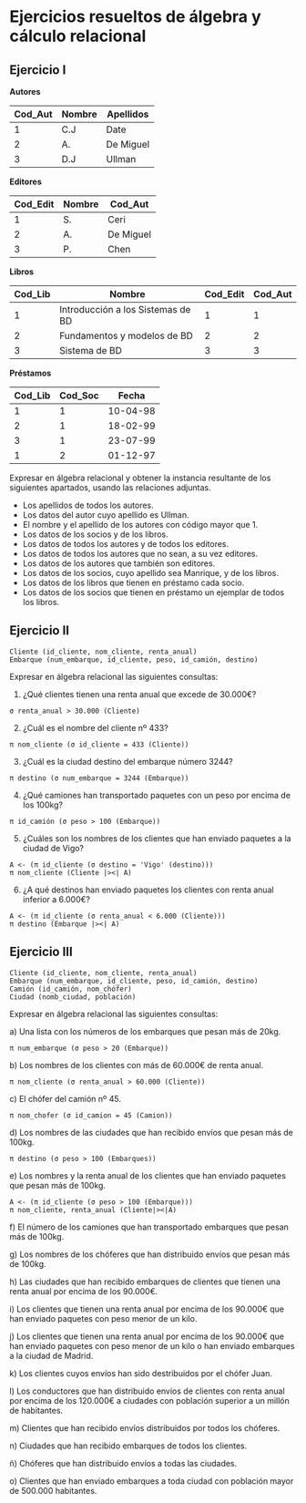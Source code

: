 # Ejercicios resueltos de álgebra y cálculo relacional

## Ejercicio I


**Autores**

Cod_Aut	     | Nombre 		 | Apellidos     
------------ | ------------- | ------------- 
1			 | C.J			 | Date			 
2			 | A.			 | De Miguel	 
3			 | D.J			 | Ullman		 

**Editores**

Cod_Edit	 | Nombre 		 | Cod_Aut	     
------------ | ------------- | ------------- 
1			 | S.			 | Ceri			 
2			 | A.			 | De Miguel	 
3			 | P.			 | Chen			

**Libros**

Cod_Lib 	| Nombre 							 | Cod_Edit   | Cod_Aut
----------- | ---------------------------------- | ---------- | ------------
1			| Introducción a los Sistemas de BD  | 1		  | 1
2 			| Fundamentos y modelos de BD 		 | 2		  | 2
3 		    | Sistema de BD 					 | 3		  | 3

**Préstamos**

Cod_Lib 	| Cod_Soc 	 | Fecha
----------- | ---------- | -----------
1 			| 1 		 | 10-04-98
2 			| 1 		 | 18-02-99
3 			| 1			 | 23-07-99
1			| 2 		 | 01-12-97

Expresar en álgebra relacional y obtener la instancia resultante de los siguientes apartados, usando las relaciones adjuntas.
- Los apellidos de todos los autores.
- Los datos del autor cuyo apellido es Ullman.
- El nombre y el apellido de los autores con código mayor que 1.
- Los datos de los socios y de los libros.
- Los datos de todos los autores y de todos los editores.
- Los datos de todos los autores que no sean, a su vez editores.
- Los datos de los autores que también son editores.
- Los datos de los socios, cuyo apellido sea Manrique, y de los libros.
- Los datos de los libros que tienen en préstamo cada socio.
- Los datos de los socios que tienen en préstamo un ejemplar de todos los libros.

## Ejercicio II
	Cliente (id_cliente, nom_cliente, renta_anual)
	Embarque (num_embarque, id_cliente, peso, id_camión, destino)

Expresar en álgebra relacional las siguientes consultas:

1. ¿Qué clientes tienen una renta anual que excede de 30.000€?
 	
```
σ renta_anual > 30.000 (Cliente)
```

2. ¿Cuál es el nombre del cliente nº 433?
```
π nom_cliente (σ id_cliente = 433 (Cliente))
```

3. ¿Cuál es la ciudad destino del embarque número 3244?
```
π destino (σ num_embarque = 3244 (Embarque))
```

4. ¿Qué camiones han transportado paquetes con un peso por encima de los 100kg?
```
π id_camión (σ peso > 100 (Embarque))
```

5. ¿Cuáles son los nombres de los clientes que han enviado paquetes a la ciudad de Vigo?
```
A <- (π id_cliente (σ destino = 'Vigo' (destino)))
π nom_cliente (Cliente |><| A)
```

6. ¿A qué destinos han enviado paquetes los clientes con renta anual inferior a 6.000€?
```
A <- (π id_cliente (σ renta_anual < 6.000 (Cliente)))
π destino (Embarque |><| A)
```

## Ejercicio III

	Cliente (id_cliente, nom_cliente, renta_anual)
	Embarque (num_embarque, id_cliente, peso, id_camión, destino)
	Camión (id_camión, nom_chófer)
	Ciudad (nomb_ciudad, población)

Expresar en álgebra relacional las siguientes consultas:

a) Una lista con los números de los embarques que pesan más de 20kg.
```
π num_embarque (σ peso > 20 (Embarque))	
```

b) Los nombres de los clientes con más de 60.000€ de renta anual.
```
π nom_cliente (σ renta_anual > 60.000 (Cliente))
```

c) El chófer del camión nº 45.
```
π nom_chofer (σ id_camion = 45 (Camion))
```

d) Los nombres de las ciudades que han recibido envíos que pesan más de 100kg.
```
π destino (σ peso > 100 (Embarques))
```

e) Los nombres y la renta anual de los clientes que han enviado paquetes que pesan más de 100kg.
```
A <- (π id_cliente (σ peso > 100 (Embarque)))
π nom_cliente, renta_anual (Cliente|><|A)
```

f) El número de los camiones que han transportado embarques que pesan más de 100kg.

g) Los nombres de los chóferes que han distribuido envíos que pesan más de 100kg.

h) Las ciudades que han recibido embarques de clientes que tienen una renta anual por encima de los 90.000€.

i) Los clientes que tienen una renta anual por encima de los 90.000€ que han enviado paquetes con peso menor de un kilo.

j) Los clientes que tienen una renta anual por encima de los 90.000€ que han enviado paquetes con peso menor de un kilo o han enviado embarques a la ciudad de Madrid.

k) Los clientes cuyos envíos han sido destribuidos por el chófer Juan.

l) Los conductores que han distribuido envíos de clientes con renta anual por encima de los 120.000€ a ciudades con población superior a un millón de habitantes.

m) Clientes que han recibido envíos distribuidos por todos los chóferes.

n) Ciudades que han recibido embarques de todos los clientes.

ñ) Chóferes que han distribuido envíos a todas las ciudades.

o) Clientes que han enviado embarques a toda ciudad con población mayor de 500.000 habitantes.
